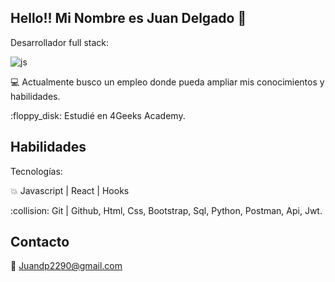 ## Hello!! Mi Nombre es Juan Delgado :wave:

Desarrollador full stack:

![js](https://user-images.githubusercontent.com/110668169/227001512-f0d985e6-4700-42da-858e-229687bd035f.png)

:computer: Actualmente busco un empleo donde pueda ampliar mis conocimientos y habilidades.
<tr>
:floppy_disk: Estudié en 4Geeks Academy.

## Habilidades

Tecnologías:

:collision: Javascript | React | Hooks 
<tr>
:collision: Git | Github,
<tr>
Html,
<tr>
Css,
<tr>
Bootstrap,
<tr>
Sql,
<tr>
Python,
<tr>
Postman,
<tr>
Api,
<tr>
Jwt.

## Contacto

:email: Juandp2290@gmail.com

